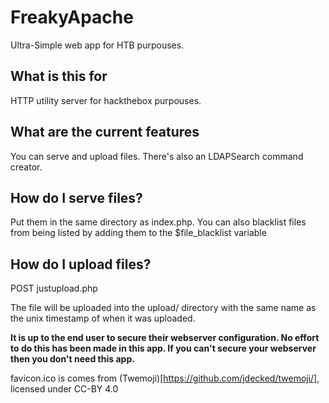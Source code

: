 # FreakyApache
Ultra-Simple web app for HTB purpouses.

## What is this for
HTTP utility server for hackthebox purpouses.

## What are the current features
You can serve and upload files. There's also an LDAPSearch command creator.

## How do I serve files?
Put them in the same directory as index.php. You can also blacklist files from being listed by adding them to the $file_blacklist variable

## How do I upload files?
POST justupload.php

The file will be uploaded into the upload/ directory with the same name as the unix timestamp of when it was uploaded.

**It is up to the end user to secure their webserver configuration. No effort to do this has been made in this app. If you can't secure your webserver then you don't need this app.**

favicon.ico is comes from (Twemoji)[https://github.com/jdecked/twemoji/], licensed under CC-BY 4.0
